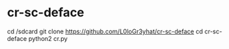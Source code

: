 # cr-sc-deface

cd /sdcard
git clone https://github.com/L0loGr3yhat/cr-sc-deface
cd cr-sc-deface
python2 cr.py
